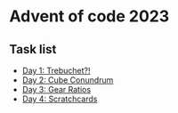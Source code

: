 # Advent of code 2023

## Task list
* [Day 1: Trebuchet?!](https://adventofcode.com/2023/day/1)
* [Day 2: Cube Conundrum](https://adventofcode.com/2023/day/2)
* [Day 3: Gear Ratios](https://adventofcode.com/2023/day/3)
* [Day 4: Scratchcards](https://adventofcode.com/2023/day/4)
